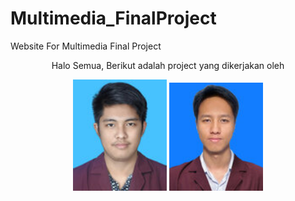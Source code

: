 # Multimedia_FinalProject
Website For Multimedia Final Project


<div align="center">
<p> Halo Semua, Berikut adalah project yang dikerjakan oleh</p>
  <img src="https://github.com/Erlangga-stonks/Multimedia_FinalProject/blob/main/Picture/6c2986df-e528-4439-af10-a6392e2081b6.jpg" width="150px">
  <img src="https://github.com/Erlangga-stonks/Multimedia_FinalProject/blob/main/Picture/67aa4ad0-49ca-4629-83b5-cb587547ce36.jpg" width="150px">
 </div> 
